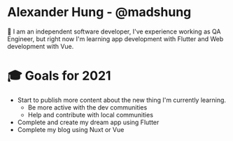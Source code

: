 # Alexander Hung - @madshung

👋 I am an independent software developer, I've experience working as QA Engineer, but right now I'm learning app development with Flutter and Web development with Vue.

# 🎓 Goals for 2021

- Start to publish more content about the new thing I'm currently learning.
  - Be more active with the dev communities
  - Help and contribute with local communities
- Complete and create my dream app using Flutter
- Complete my blog using Nuxt or Vue
